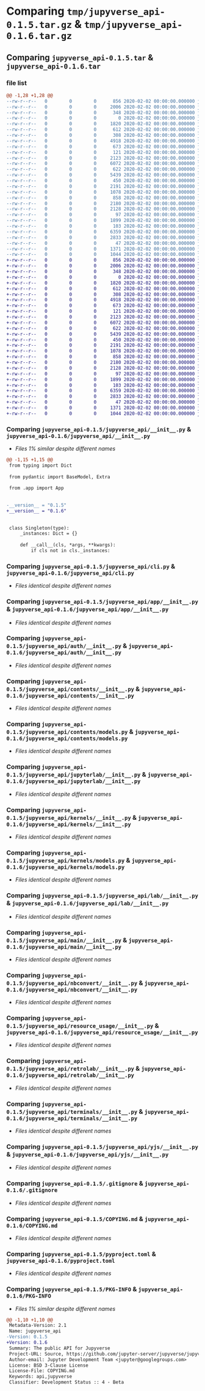# Comparing `tmp/jupyverse_api-0.1.5.tar.gz` & `tmp/jupyverse_api-0.1.6.tar.gz`

## Comparing `jupyverse_api-0.1.5.tar` & `jupyverse_api-0.1.6.tar`

### file list

```diff
@@ -1,28 +1,28 @@
--rw-r--r--   0        0        0      856 2020-02-02 00:00:00.000000 jupyverse_api-0.1.5/jupyverse_api/__init__.py
--rw-r--r--   0        0        0     2006 2020-02-02 00:00:00.000000 jupyverse_api-0.1.5/jupyverse_api/cli.py
--rw-r--r--   0        0        0      348 2020-02-02 00:00:00.000000 jupyverse_api-0.1.5/jupyverse_api/exceptions.py
--rw-r--r--   0        0        0        0 2020-02-02 00:00:00.000000 jupyverse_api-0.1.5/jupyverse_api/py.typed
--rw-r--r--   0        0        0     1820 2020-02-02 00:00:00.000000 jupyverse_api-0.1.5/jupyverse_api/app/__init__.py
--rw-r--r--   0        0        0      612 2020-02-02 00:00:00.000000 jupyverse_api-0.1.5/jupyverse_api/auth/__init__.py
--rw-r--r--   0        0        0      308 2020-02-02 00:00:00.000000 jupyverse_api-0.1.5/jupyverse_api/auth/models.py
--rw-r--r--   0        0        0     4918 2020-02-02 00:00:00.000000 jupyverse_api-0.1.5/jupyverse_api/contents/__init__.py
--rw-r--r--   0        0        0      673 2020-02-02 00:00:00.000000 jupyverse_api-0.1.5/jupyverse_api/contents/models.py
--rw-r--r--   0        0        0      121 2020-02-02 00:00:00.000000 jupyverse_api-0.1.5/jupyverse_api/frontend/__init__.py
--rw-r--r--   0        0        0     2123 2020-02-02 00:00:00.000000 jupyverse_api-0.1.5/jupyverse_api/jupyterlab/__init__.py
--rw-r--r--   0        0        0     6072 2020-02-02 00:00:00.000000 jupyverse_api-0.1.5/jupyverse_api/kernels/__init__.py
--rw-r--r--   0        0        0      622 2020-02-02 00:00:00.000000 jupyverse_api-0.1.5/jupyverse_api/kernels/models.py
--rw-r--r--   0        0        0     5439 2020-02-02 00:00:00.000000 jupyverse_api-0.1.5/jupyverse_api/lab/__init__.py
--rw-r--r--   0        0        0      450 2020-02-02 00:00:00.000000 jupyverse_api-0.1.5/jupyverse_api/login/__init__.py
--rw-r--r--   0        0        0     2191 2020-02-02 00:00:00.000000 jupyverse_api-0.1.5/jupyverse_api/main/__init__.py
--rw-r--r--   0        0        0     1078 2020-02-02 00:00:00.000000 jupyverse_api-0.1.5/jupyverse_api/nbconvert/__init__.py
--rw-r--r--   0        0        0      858 2020-02-02 00:00:00.000000 jupyverse_api-0.1.5/jupyverse_api/resource_usage/__init__.py
--rw-r--r--   0        0        0     2180 2020-02-02 00:00:00.000000 jupyverse_api-0.1.5/jupyverse_api/retrolab/__init__.py
--rw-r--r--   0        0        0     2128 2020-02-02 00:00:00.000000 jupyverse_api-0.1.5/jupyverse_api/terminals/__init__.py
--rw-r--r--   0        0        0       97 2020-02-02 00:00:00.000000 jupyverse_api-0.1.5/jupyverse_api/terminals/models.py
--rw-r--r--   0        0        0     1899 2020-02-02 00:00:00.000000 jupyverse_api-0.1.5/jupyverse_api/yjs/__init__.py
--rw-r--r--   0        0        0      103 2020-02-02 00:00:00.000000 jupyverse_api-0.1.5/jupyverse_api/yjs/models.py
--rw-r--r--   0        0        0     6359 2020-02-02 00:00:00.000000 jupyverse_api-0.1.5/.gitignore
--rw-r--r--   0        0        0     2833 2020-02-02 00:00:00.000000 jupyverse_api-0.1.5/COPYING.md
--rw-r--r--   0        0        0       47 2020-02-02 00:00:00.000000 jupyverse_api-0.1.5/README.md
--rw-r--r--   0        0        0     1371 2020-02-02 00:00:00.000000 jupyverse_api-0.1.5/pyproject.toml
--rw-r--r--   0        0        0     1044 2020-02-02 00:00:00.000000 jupyverse_api-0.1.5/PKG-INFO
+-rw-r--r--   0        0        0      856 2020-02-02 00:00:00.000000 jupyverse_api-0.1.6/jupyverse_api/__init__.py
+-rw-r--r--   0        0        0     2006 2020-02-02 00:00:00.000000 jupyverse_api-0.1.6/jupyverse_api/cli.py
+-rw-r--r--   0        0        0      348 2020-02-02 00:00:00.000000 jupyverse_api-0.1.6/jupyverse_api/exceptions.py
+-rw-r--r--   0        0        0        0 2020-02-02 00:00:00.000000 jupyverse_api-0.1.6/jupyverse_api/py.typed
+-rw-r--r--   0        0        0     1820 2020-02-02 00:00:00.000000 jupyverse_api-0.1.6/jupyverse_api/app/__init__.py
+-rw-r--r--   0        0        0      612 2020-02-02 00:00:00.000000 jupyverse_api-0.1.6/jupyverse_api/auth/__init__.py
+-rw-r--r--   0        0        0      308 2020-02-02 00:00:00.000000 jupyverse_api-0.1.6/jupyverse_api/auth/models.py
+-rw-r--r--   0        0        0     4918 2020-02-02 00:00:00.000000 jupyverse_api-0.1.6/jupyverse_api/contents/__init__.py
+-rw-r--r--   0        0        0      673 2020-02-02 00:00:00.000000 jupyverse_api-0.1.6/jupyverse_api/contents/models.py
+-rw-r--r--   0        0        0      121 2020-02-02 00:00:00.000000 jupyverse_api-0.1.6/jupyverse_api/frontend/__init__.py
+-rw-r--r--   0        0        0     2123 2020-02-02 00:00:00.000000 jupyverse_api-0.1.6/jupyverse_api/jupyterlab/__init__.py
+-rw-r--r--   0        0        0     6072 2020-02-02 00:00:00.000000 jupyverse_api-0.1.6/jupyverse_api/kernels/__init__.py
+-rw-r--r--   0        0        0      622 2020-02-02 00:00:00.000000 jupyverse_api-0.1.6/jupyverse_api/kernels/models.py
+-rw-r--r--   0        0        0     5439 2020-02-02 00:00:00.000000 jupyverse_api-0.1.6/jupyverse_api/lab/__init__.py
+-rw-r--r--   0        0        0      450 2020-02-02 00:00:00.000000 jupyverse_api-0.1.6/jupyverse_api/login/__init__.py
+-rw-r--r--   0        0        0     2191 2020-02-02 00:00:00.000000 jupyverse_api-0.1.6/jupyverse_api/main/__init__.py
+-rw-r--r--   0        0        0     1078 2020-02-02 00:00:00.000000 jupyverse_api-0.1.6/jupyverse_api/nbconvert/__init__.py
+-rw-r--r--   0        0        0      858 2020-02-02 00:00:00.000000 jupyverse_api-0.1.6/jupyverse_api/resource_usage/__init__.py
+-rw-r--r--   0        0        0     2180 2020-02-02 00:00:00.000000 jupyverse_api-0.1.6/jupyverse_api/retrolab/__init__.py
+-rw-r--r--   0        0        0     2128 2020-02-02 00:00:00.000000 jupyverse_api-0.1.6/jupyverse_api/terminals/__init__.py
+-rw-r--r--   0        0        0       97 2020-02-02 00:00:00.000000 jupyverse_api-0.1.6/jupyverse_api/terminals/models.py
+-rw-r--r--   0        0        0     1899 2020-02-02 00:00:00.000000 jupyverse_api-0.1.6/jupyverse_api/yjs/__init__.py
+-rw-r--r--   0        0        0      103 2020-02-02 00:00:00.000000 jupyverse_api-0.1.6/jupyverse_api/yjs/models.py
+-rw-r--r--   0        0        0     6359 2020-02-02 00:00:00.000000 jupyverse_api-0.1.6/.gitignore
+-rw-r--r--   0        0        0     2833 2020-02-02 00:00:00.000000 jupyverse_api-0.1.6/COPYING.md
+-rw-r--r--   0        0        0       47 2020-02-02 00:00:00.000000 jupyverse_api-0.1.6/README.md
+-rw-r--r--   0        0        0     1371 2020-02-02 00:00:00.000000 jupyverse_api-0.1.6/pyproject.toml
+-rw-r--r--   0        0        0     1044 2020-02-02 00:00:00.000000 jupyverse_api-0.1.6/PKG-INFO
```

### Comparing `jupyverse_api-0.1.5/jupyverse_api/__init__.py` & `jupyverse_api-0.1.6/jupyverse_api/__init__.py`

 * *Files 1% similar despite different names*

```diff
@@ -1,15 +1,15 @@
 from typing import Dict
 
 from pydantic import BaseModel, Extra
 
 from .app import App
 
 
-__version__ = "0.1.5"
+__version__ = "0.1.6"
 
 
 class Singleton(type):
     _instances: Dict = {}
 
     def __call__(cls, *args, **kwargs):
         if cls not in cls._instances:
```

### Comparing `jupyverse_api-0.1.5/jupyverse_api/cli.py` & `jupyverse_api-0.1.6/jupyverse_api/cli.py`

 * *Files identical despite different names*

### Comparing `jupyverse_api-0.1.5/jupyverse_api/app/__init__.py` & `jupyverse_api-0.1.6/jupyverse_api/app/__init__.py`

 * *Files identical despite different names*

### Comparing `jupyverse_api-0.1.5/jupyverse_api/auth/__init__.py` & `jupyverse_api-0.1.6/jupyverse_api/auth/__init__.py`

 * *Files identical despite different names*

### Comparing `jupyverse_api-0.1.5/jupyverse_api/contents/__init__.py` & `jupyverse_api-0.1.6/jupyverse_api/contents/__init__.py`

 * *Files identical despite different names*

### Comparing `jupyverse_api-0.1.5/jupyverse_api/contents/models.py` & `jupyverse_api-0.1.6/jupyverse_api/contents/models.py`

 * *Files identical despite different names*

### Comparing `jupyverse_api-0.1.5/jupyverse_api/jupyterlab/__init__.py` & `jupyverse_api-0.1.6/jupyverse_api/jupyterlab/__init__.py`

 * *Files identical despite different names*

### Comparing `jupyverse_api-0.1.5/jupyverse_api/kernels/__init__.py` & `jupyverse_api-0.1.6/jupyverse_api/kernels/__init__.py`

 * *Files identical despite different names*

### Comparing `jupyverse_api-0.1.5/jupyverse_api/kernels/models.py` & `jupyverse_api-0.1.6/jupyverse_api/kernels/models.py`

 * *Files identical despite different names*

### Comparing `jupyverse_api-0.1.5/jupyverse_api/lab/__init__.py` & `jupyverse_api-0.1.6/jupyverse_api/lab/__init__.py`

 * *Files identical despite different names*

### Comparing `jupyverse_api-0.1.5/jupyverse_api/main/__init__.py` & `jupyverse_api-0.1.6/jupyverse_api/main/__init__.py`

 * *Files identical despite different names*

### Comparing `jupyverse_api-0.1.5/jupyverse_api/nbconvert/__init__.py` & `jupyverse_api-0.1.6/jupyverse_api/nbconvert/__init__.py`

 * *Files identical despite different names*

### Comparing `jupyverse_api-0.1.5/jupyverse_api/resource_usage/__init__.py` & `jupyverse_api-0.1.6/jupyverse_api/resource_usage/__init__.py`

 * *Files identical despite different names*

### Comparing `jupyverse_api-0.1.5/jupyverse_api/retrolab/__init__.py` & `jupyverse_api-0.1.6/jupyverse_api/retrolab/__init__.py`

 * *Files identical despite different names*

### Comparing `jupyverse_api-0.1.5/jupyverse_api/terminals/__init__.py` & `jupyverse_api-0.1.6/jupyverse_api/terminals/__init__.py`

 * *Files identical despite different names*

### Comparing `jupyverse_api-0.1.5/jupyverse_api/yjs/__init__.py` & `jupyverse_api-0.1.6/jupyverse_api/yjs/__init__.py`

 * *Files identical despite different names*

### Comparing `jupyverse_api-0.1.5/.gitignore` & `jupyverse_api-0.1.6/.gitignore`

 * *Files identical despite different names*

### Comparing `jupyverse_api-0.1.5/COPYING.md` & `jupyverse_api-0.1.6/COPYING.md`

 * *Files identical despite different names*

### Comparing `jupyverse_api-0.1.5/pyproject.toml` & `jupyverse_api-0.1.6/pyproject.toml`

 * *Files identical despite different names*

### Comparing `jupyverse_api-0.1.5/PKG-INFO` & `jupyverse_api-0.1.6/PKG-INFO`

 * *Files 1% similar despite different names*

```diff
@@ -1,10 +1,10 @@
 Metadata-Version: 2.1
 Name: jupyverse_api
-Version: 0.1.5
+Version: 0.1.6
 Summary: The public API for Jupyverse
 Project-URL: Source, https://github.com/jupyter-server/jupyverse/jupyverse_api
 Author-email: Jupyter Development Team <jupyter@googlegroups.com>
 License: BSD 3-Clause License
 License-File: COPYING.md
 Keywords: api,jupyverse
 Classifier: Development Status :: 4 - Beta
```

